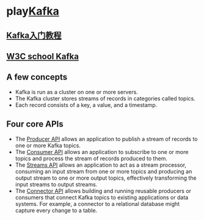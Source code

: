 # play[Kafka](http://kafka.apache.org/)

## [Kafka入门教程](http://blog.csdn.net/hmsiwtv/article/details/46960053)
## [W3C school Kafka](https://www.w3cschool.cn/apache_kafka/apache_kafka_quick_guide.html)
## A few concepts
- Kafka is run as a cluster on one or more servers.
- The Kafka cluster stores streams of records in categories called topics.
- Each record consists of a key, a value, and a timestamp.

## Four core APIs
- The [Producer API](http://kafka.apache.org/documentation.html#producerapi) allows an application to publish a stream of records to one or more Kafka topics.
- The [Consumer API](http://kafka.apache.org/documentation.html#consumerapi) allows an application to subscribe to one or more topics and process the stream of records produced to them.
- The [Streams API](http://kafka.apache.org/documentation/streams) allows an application to act as a stream processor, consuming an input stream from one or more topics and producing an output stream to one or more output topics, effectively transforming the input streams to output streams.
- The [Connector API](http://kafka.apache.org/documentation.html#connect) allows building and running reusable producers or consumers that connect Kafka topics to existing applications or data systems. For example, a connector to a relational database might capture every change to a table.
